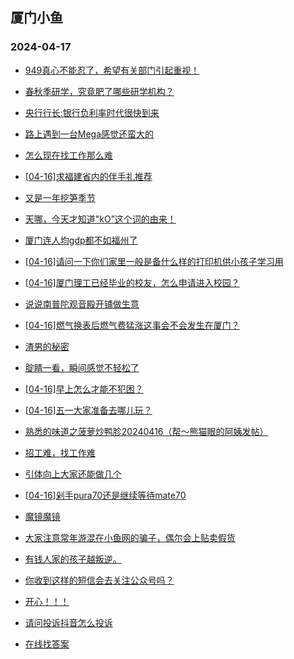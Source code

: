 ## 厦门小鱼 
### 2024-04-17

+ [949真心不能忍了，希望有关部门引起重视！](http://bbs.xmfish.com/read-htm-tid-18176863.html)

+ [春秋季研学，究竟肥了哪些研学机构？](http://bbs.xmfish.com/read-htm-tid-18176931.html)

+ [央行行长:银行负利率时代很快到来](http://bbs.xmfish.com/read-htm-tid-18176926.html)

+ [路上遇到一台Mega感觉还蛮大的](http://bbs.xmfish.com/read-htm-tid-18176927.html)

+ [怎么现在找工作那么难](http://bbs.xmfish.com/read-htm-tid-18177000.html)

+ [[04-16]求福建省内的伴手礼推荐](http://bbs.xmfish.com/read-htm-tid-18176883.html)

+ [又是一年挖笋季节](http://bbs.xmfish.com/read-htm-tid-18176784.html)

+ [天哪，今天才知道"kO”这个词的由来！](http://bbs.xmfish.com/read-htm-tid-18177001.html)

+ [厦门连人均gdp都不如福州了](http://bbs.xmfish.com/read-htm-tid-18177016.html)

+ [[04-16]请问一下你们家里一般是备什么样的打印机供小孩子学习用](http://bbs.xmfish.com/read-htm-tid-18176859.html)

+ [[04-16]厦门理工已经毕业的校友，怎么申请进入校园？](http://bbs.xmfish.com/read-htm-tid-18177075.html)

+ [说说南普陀观音殿开铺做生意](http://bbs.xmfish.com/read-htm-tid-18177229.html)

+ [[04-16]燃气换表后燃气费猛涨这事会不会发生在厦门？](http://bbs.xmfish.com/read-htm-tid-18177136.html)

+ [渣男的秘密](http://bbs.xmfish.com/read-htm-tid-18177217.html)

+ [腚睛一看，瞬间感觉不轻松了](http://bbs.xmfish.com/read-htm-tid-18177164.html)

+ [[04-16]早上怎么才能不犯困？](http://bbs.xmfish.com/read-htm-tid-18177162.html)

+ [[04-16]五一大家准备去哪儿玩？](http://bbs.xmfish.com/read-htm-tid-18177203.html)

+ [熟悉的味道之菠萝炒鸭胗20240416（帮～熊猫眼的阿姨发帖）](http://bbs.xmfish.com/read-htm-tid-18177076.html)

+ [招工难，找工作难](http://bbs.xmfish.com/read-htm-tid-18177263.html)

+ [引体向上大家还能做几个](http://bbs.xmfish.com/read-htm-tid-18177171.html)

+ [[04-16]剁手pura70还是继续等待mate70](http://bbs.xmfish.com/read-htm-tid-18177106.html)

+ [魔镜魔镜](http://bbs.xmfish.com/read-htm-tid-18177284.html)

+ [大家注意常年游混在小鱼网的骗子，偶尔会上贴卖假货](http://bbs.xmfish.com/read-htm-tid-18177299.html)

+ [有钱人家的孩子越叛逆。](http://bbs.xmfish.com/read-htm-tid-18177350.html)

+ [你收到这样的短信会去关注公众号吗？](http://bbs.xmfish.com/read-htm-tid-18177236.html)

+ [开心！！！](http://bbs.xmfish.com/read-htm-tid-18177364.html)

+ [请问投诉抖音怎么投诉](http://bbs.xmfish.com/read-htm-tid-18177258.html)

+ [在线找答案](http://bbs.xmfish.com/read-htm-tid-18177307.html)

